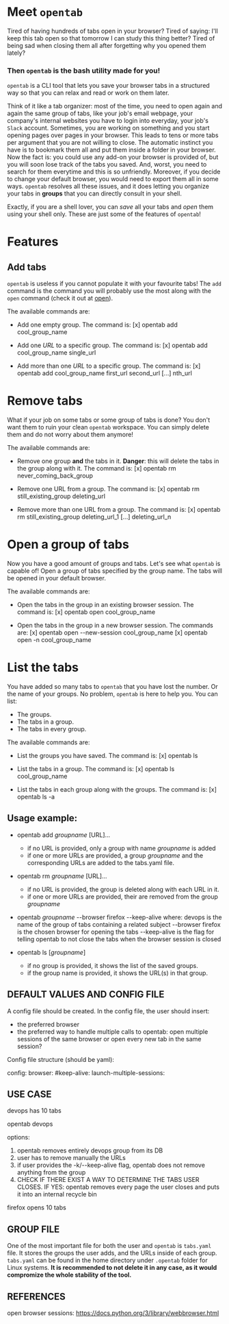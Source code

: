 # Meet `opentab`

Tired of having hundreds of tabs open in your browser?
Tired of saying: I'll keep this tab open so that tomorrow I can study this thing better? 
Tired of being sad when closing them all after forgetting why you opened them lately?

### Then `opentab` is the bash utility made for you!

`opentab` is a CLI tool that lets you save your browser tabs in a structured way 
so that you can relax and read or work on them later. 

Think of it like a tab organizer: most of the time, you need to open again 
and again the same group of tabs, like your job's email webpage, your company's 
internal websites you have to login into everyday, your job's `Slack` account. 
Sometimes, you are working on something and you start opening pages over pages 
in your browser. This leads to tens or more tabs per argument that you are not 
willing to close. The automatic instinct you have is to bookmark them all and 
put them inside a folder in your browser. Now the fact is: you could use any 
add-on your browser is provided of, but you will soon lose track of the tabs you
saved. And, worst, you need to search for them everytime and this is so unfriendly.
Moreover, if you decide to change your default browser, you would need to export 
them all in some ways. `opentab` resolves all these issues, and it does letting 
you organize your tabs in **groups** that you can directly consult in your shell.

Exactly, if you are a shell lover, you can *save* all your tabs and *open* them
using your shell only. These are just some of the features of `opentab`!


# Features

## Add tabs

`opentab` is useless if you cannot populate it with your favourite tabs!
The `add` command is the command you will probably use the most along with
the `open` command (check it out at [open](#open-a-group-of-tabs)).

The available commands are:
- Add one empty group.
  The command is:
  [x] opentab add cool_group_name
  
- Add one *URL* to a specific group.
  The command is:
  [x] opentab add cool_group_name single_url

- Add more than one *URL* to a specific group.
  The command is:
  [x] opentab add cool_group_name first_url second_url [...] nth_url


# Remove tabs

What if your job on some tabs or some group of tabs is done? You don't want 
them to ruin your clean `opentab` workspace. You can simply delete them and
do not worry about them anymore!

The available commands are:
- Remove one group **and** the tabs in it.
  **Danger**: this will delete the tabs in the group along with it.
  The command is:
  [x] opentab rm never_coming_back_group

- Remove one URL from a group.
  The command is:
  [x] opentab rm still_existing_group deleting_url

- Remove more than one URL from a group.
  The command is:
  [x] opentab rm still_existing_group deleting_url_1 [...] deleting_url_n 


# Open a group of tabs

Now you have a good amount of groups and tabs. Let's see what `opentab` is 
capable of! Open a group of tabs specified by the group name.
The tabs will be opened in your default browser.

The available commands are:
- Open the tabs in the group in an existing browser session.
  The command is:
  [x] opentab open cool_group_name

- Open the tabs in the group in a new browser session.
  The commands are:
  [x] opentab open --new-session cool_group_name
  [x] opentab open -n cool_group_name
  

# List the tabs

You have added so many tabs to `opentab` that you have lost the number. 
Or the name of your groups. No problem, `opentab` is here to help you.
You can list:
- The groups.
- The tabs in a group.
- The tabs in every group.

The available commands are:
- List the groups you have saved.
  The command is:
  [x] opentab ls 

- List the tabs in a group.
  The command is:
  [x] opentab ls cool_group_name

- List the tabs in each group along with the groups.
  The command is:
  [x] opentab ls -a



## Usage example: 
 
- opentab add *groupname* [URL]...
  - if no URL is provided, only a group with name *groupname* is added
  - if one or more URLs are provided, a group *groupname* and the corresponding
    URLs are added to the tabs.yaml file.

- opentab rm *groupname* [URL]...
  - if no URL is provided, the group is deleted along with each URL in it.
  - if one or more URLs are provided, their are removed from the group *groupname*

- opentab *groupname* --browser firefox --keep-alive
  where:
    devops is the name of the group of tabs containing a related subject
    --browser firefox is the chosen browser for opening the tabs
    --keep-alive is the flag for telling opentab to not close the tabs when the browser session is closed

- opentab ls [*groupname*]
  - if no group is provided, it shows the list of the saved groups.
  - if the group name is provided, it shows the URL(s) in that group. 

## DEFAULT VALUES AND CONFIG FILE

A config file should be created. 
In the config file, the user should insert:
- the preferred browser
- the preferred way to handle multiple calls to opentab:
  open multiple sessions of the same browser or open every new tab in the same session?


Config file structure (should be yaml):

config:
  browser: 
  #keep-alive: 
  launch-multiple-sessions: 


## USE CASE

devops has 10 tabs

opentab devops 

options:
1. opentab removes entirely devops group from its DB
2. user has to remove manually the URLs
3. if user provides the -k/--keep-alive flag, opentab does not remove anything from the group
4. CHECK IF THERE EXIST A WAY TO DETERMINE THE TABS USER CLOSES. 
   IF YES: opentab removes every page the user closes and puts it into an internal recycle bin 

firefox opens 10 tabs

## GROUP FILE

One of the most important file for both the user and `opentab` is
`tabs.yaml` file. It stores the groups the user adds, and the URLs inside of each group.
`tabs.yaml` can be found in the home directory under `.opentab` folder for Linux systems.
**It is recommended to not delete it in any case, as it would compromize the whole stability of the tool.** 





## REFERENCES

open browser sessions: https://docs.python.org/3/library/webbrowser.html